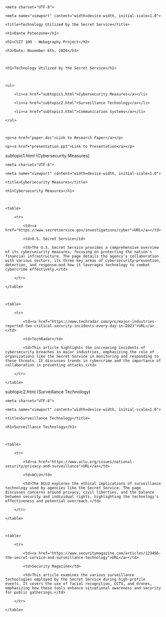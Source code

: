 <html>
<head>
<html lang="en"> 

<head> 

    <meta charset="UTF-8"> 

    <meta name="viewport" content="width=device-width, initial-scale=1.0"> 

    <title>Technology Utilized by the Secret Service</title> 

</head> 

<body> 

    <h1>Dante Potenzone</h1> 

    <h2>CSIT 100 - Webography Project</h2> 

    <h3>Date: November 6th, 2024</h3> 

  

    <h1>Technology Utilized by the Secret Service</h1> 

  

    <ul> 

        <li><a href="subtopic1.html">Cybersecurity Measures</a></li> 

        <li><a href="subtopic2.html">Surveillance Technology</a></li> 

        <li><a href="subtopic3.html">Communication Systems</a></li> 

    </ul> 

  

    <p><a href="paper.doc">Link to Research Paper</a></p> 

    <p><a href="presentation.ppt">Link to Presentation</a></p> 

</body> 

</html> 

subtopic1.html (Cybersecurity Measures) 

<!DOCTYPE html> 

<html lang="en"> 

<head> 

    <meta charset="UTF-8"> 

    <meta name="viewport" content="width=device-width, initial-scale=1.0"> 

    <title>Cybersecurity Measures</title> 

</head> 

<body> 

    <h1>Cybersecurity Measures</h1> 

  

    <table> 

        <tr> 

            <td><a href="https://www.secretservice.gov/investigations/cyber">URL</a></td> 

            <td>U.S. Secret Service</td> 

            <td>The U.S. Secret Service provides a comprehensive overview of its cybersecurity measures, focusing on protecting the nation's financial infrastructure. The page details the agency's collaboration with various sectors, its three key areas of cybersecurity—prevention, detection, and response—and how it leverages technology to combat cybercrime effectively.</td> 

        </tr> 

    </table> 

  

    <table> 

        <tr> 

            <td><a href="https://www.techradar.com/pro/major-industries-reported-two-critical-security-incidents-every-day-in-2023">URL</a></td> 

            <td>TechRadar</td> 

            <td>This article highlights the increasing incidents of cybersecurity breaches in major industries, emphasizing the role of organizations like the Secret Service in monitoring and responding to these threats. It discusses trends in cybercrime and the importance of collaboration in preventing attacks.</td> 

        </tr> 

    </table> 

</body> 

</html> 

subtopic2.html (Surveillance Technology) 

<!DOCTYPE html> 

<html lang="en"> 

<head> 

    <meta charset="UTF-8"> 

    <meta name="viewport" content="width=device-width, initial-scale=1.0"> 

    <title>Surveillance Technology</title> 

</head> 

<body> 

    <h1>Surveillance Technology</h1> 

  

    <table> 

        <tr> 

            <td><a href="https://www.aclu.org/issues/national-security/privacy-and-surveillance">URL</a></td> 

            <td>ACLU</td> 

            <td>The ACLU explores the ethical implications of surveillance technology used by agencies like the Secret Service. The page discusses concerns around privacy, civil liberties, and the balance between security and individual rights, highlighting the technology's effectiveness and potential overreach.</td> 

        </tr> 

    </table> 

  

    <table> 

        <tr> 

            <td><a href="https://www.securitymagazine.com/articles/123456-the-secret-service-and-surveillance-technology">URL</a></td> 

            <td>Security Magazine</td> 

            <td>This article examines the various surveillance technologies employed by the Secret Service during high-profile events. It covers the use of facial recognition, CCTV, and drones, emphasizing how these tools enhance situational awareness and security for public gatherings.</td> 

        </tr> 

    </table> 

</body> 

</html> 

  

 

 
